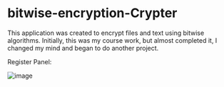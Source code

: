 # bitwise-encryption-Crypter
This application was created to encrypt files and text using bitwise algorithms. Initially, this was my course work, but almost completed it, I changed my mind and began to do another project.

Register Panel:

![image](https://user-images.githubusercontent.com/45982614/51766972-b30b3800-20e4-11e9-9fcf-0fd04433623a.png)
